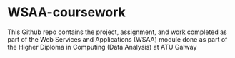 # WSAA-coursework
This Github repo contains the project, assignment, and work completed as part of the Web Services and Applications (WSAA) module done as part of the Higher Diploma in Computing (Data Analysis) at ATU Galway
